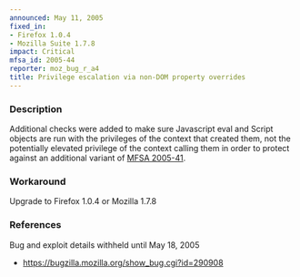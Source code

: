```yaml
---
announced: May 11, 2005
fixed_in:
- Firefox 1.0.4
- Mozilla Suite 1.7.8
impact: Critical
mfsa_id: 2005-44
reporter: moz_bug_r_a4
title: Privilege escalation via non-DOM property overrides
---
```


<h3>Description</h3>

<p>Additional checks were added to make sure Javascript eval and Script
objects are run with the privileges of the context that created them,
not the potentially elevated privilege of the context calling them
in order to protect against an additional variant of
<a href="mfsa2005-41.html">MFSA 2005-41</a>.</p>

<h3>Workaround</h3>

<p>Upgrade to Firefox 1.0.4 or Mozilla 1.7.8</p>

<h3>References</h3>

<p>Bug and exploit details withheld until May 18, 2005</p>

<ul>
<li><a href="https://bugzilla.mozilla.org/show_bug.cgi?id=290908">
https://bugzilla.mozilla.org/show_bug.cgi?id=290908</a></li>
</ul>



